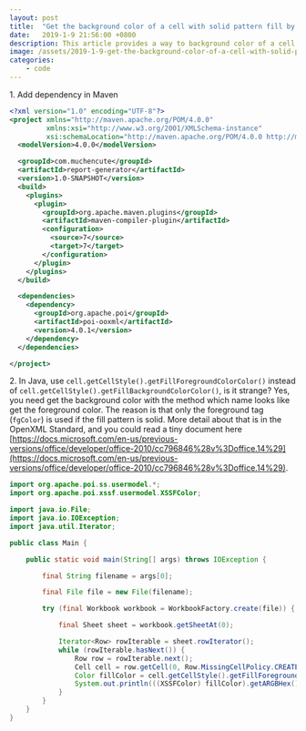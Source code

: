 ```yaml
---
layout: post
title:  "Get the background color of a cell with solid pattern fill by POI"
date:   2019-1-9 21:56:00 +0800
description: This article provides a way to background color of a cell with solid pattern fill by POI.
image: /assets/2019-1-9-get-the-background-color-of-a-cell-with-solid-pattern-fill-by-poi/banner.jpg
categories:
    - code
---
```


1\. Add dependency in Maven

```xml
<?xml version="1.0" encoding="UTF-8"?>
<project xmlns="http://maven.apache.org/POM/4.0.0"
         xmlns:xsi="http://www.w3.org/2001/XMLSchema-instance"
         xsi:schemaLocation="http://maven.apache.org/POM/4.0.0 http://maven.apache.org/xsd/maven-4.0.0.xsd">
  <modelVersion>4.0.0</modelVersion>

  <groupId>com.muchencute</groupId>
  <artifactId>report-generator</artifactId>
  <version>1.0-SNAPSHOT</version>
  <build>
    <plugins>
      <plugin>
        <groupId>org.apache.maven.plugins</groupId>
        <artifactId>maven-compiler-plugin</artifactId>
        <configuration>
          <source>7</source>
          <target>7</target>
        </configuration>
      </plugin>
    </plugins>
  </build>

  <dependencies>
    <dependency>
      <groupId>org.apache.poi</groupId>
      <artifactId>poi-ooxml</artifactId>
      <version>4.0.1</version>
    </dependency>
  </dependencies>

</project>
```

2\. In Java, use `cell.getCellStyle().getFillForegroundColorColor()` instead of `cell.getCellStyle().getFillBackgroundColorColor()`, is it strange? Yes, you need get the background color with the method which name looks like get the foreground color. The reason is that only the foreground tag (`fgColor`) is used if the fill pattern is solid. More detail about that is in the OpenXML Standard, and you could read a tiny document here [https://docs.microsoft.com/en-us/previous-versions/office/developer/office-2010/cc796846%28v%3Doffice.14%29](https://docs.microsoft.com/en-us/previous-versions/office/developer/office-2010/cc796846%28v%3Doffice.14%29).

```java
import org.apache.poi.ss.usermodel.*;
import org.apache.poi.xssf.usermodel.XSSFColor;

import java.io.File;
import java.io.IOException;
import java.util.Iterator;

public class Main {

    public static void main(String[] args) throws IOException {

        final String filename = args[0];

        final File file = new File(filename);

        try (final Workbook workbook = WorkbookFactory.create(file)) {

            final Sheet sheet = workbook.getSheetAt(0);

            Iterator<Row> rowIterable = sheet.rowIterator();
            while (rowIterable.hasNext()) {
                Row row = rowIterable.next();
                Cell cell = row.getCell(0, Row.MissingCellPolicy.CREATE_NULL_AS_BLANK);
                Color fillColor = cell.getCellStyle().getFillForegroundColorColor();
                System.out.println(((XSSFColor) fillColor).getARGBHex());
            }
        }
    }
}
```
